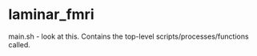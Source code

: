 # laminar_fmri

main.sh - look at this. Contains the top-level scripts/processes/functions called. 
